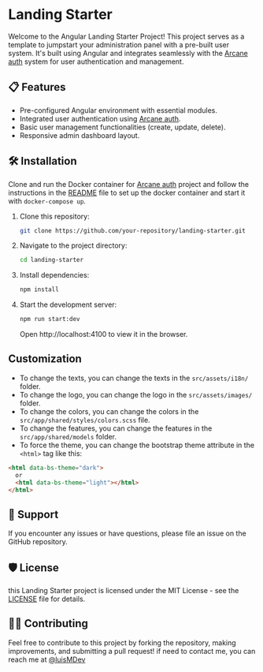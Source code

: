 # Landing Starter

Welcome to the Angular Landing Starter Project! This project serves as a template to jumpstart your administration panel with a pre-built user system. It's built using Angular and integrates seamlessly with the [Arcane auth](https://github.com/arcane-auth/arcane-auth) system for user authentication and management.

## 📋 Features

- Pre-configured Angular environment with essential modules.
- Integrated user authentication using [Arcane auth](https://github.com/arcane-auth/arcane-auth).
- Basic user management functionalities (create, update, delete).
- Responsive admin dashboard layout.

## 🛠️ Installation

Clone and run the Docker container for [Arcane auth](https://github.com/arcane-auth/arcane-auth) project and follow the instructions in the [README](https://github.com/arcane-auth/arcane-auth/blob/main/README.md) file to set up the docker container and start it with `docker-compose up`.

1. Clone this repository:
   ```bash
   git clone https://github.com/your-repository/landing-starter.git
   ```
2. Navigate to the project directory:
   ```bash
   cd landing-starter
   ```
3. Install dependencies:
   ```bash
   npm install
   ```
4. Start the development server:
   ```bash
   npm run start:dev
   ```
   Open http://localhost:4100 to view it in the browser.

## Customization

- To change the texts, you can change the texts in the `src/assets/i18n/` folder.
- To change the logo, you can change the logo in the `src/assets/images/` folder.
- To change the colors, you can change the colors in the `src/app/shared/styles/colors.scss` file.
- To change the features, you can change the features in the `src/app/shared/models` folder.
- To force the theme, you can change the bootstrap theme attribute in the `<html>` tag like this:

```html
<html data-bs-theme="dark">
  or
  <html data-bs-theme="light"></html>
</html>
```

## 🤝 Support

If you encounter any issues or have questions, please file an issue on the GitHub repository.

## 🛡️ License

this Landing Starter project is licensed under the MIT License - see the [LICENSE](https://github.com/arcane-auth/arcane-auth/blob/main/LICENSE) file for details.

## 🧑‍💻 Contributing

Feel free to contribute to this project by forking the repository, making improvements, and submitting a pull request!
if need to contact me, you can reach me at [@luisMDev](https://github.com/luisMDev)
